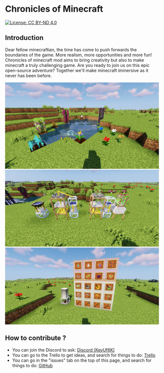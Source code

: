 # Chronicles of Minecraft

[![License: CC BY-ND 4.0](https://img.shields.io/badge/License-CC%20BY--ND%204.0-lightgrey.svg?style=for-the-badge)](https://creativecommons.org/licenses/by-nd/4.0/)

## Introduction

Dear fellow minecraftian, the time has come to push forwards the boundaries of the game. More realism, more opportunities and more fun! Chronicles of minecraft mod aims to bring creativity but also to make minecraft a truly challenging game. Are you ready to  join us on this epic open-source adventure? Together we'll make minecraft  immersive as it never has been before.

![Flowers](https://github.com/Chronicles-of-Minecraft/Chronicles-of-Minecraft-Assets/blob/master/Screenshots/flowers.png)
![Models](https://github.com/Chronicles-of-Minecraft/Chronicles-of-Minecraft-Assets/blob/master/Screenshots/models.png)
![Items](https://github.com/Chronicles-of-Minecraft/Chronicles-of-Minecraft-Assets/blob/master/Screenshots/items.png)

## How to contribute ?

* You can join the Discord to ask: [Discord (KeyUf6K)](https://discord.gg/KeyUf6K)
* You can go to the Trello to get ideas, and search for things to do: [Trello](https://trello.com/b/BGeSA8HN)
* You can go in the "issues" tab on the top of this page, and search for things to do: [GitHub](https://github.com/Chronicles-of-Minecraft/Chronicles-of-Minecraft-Mod/issues)
